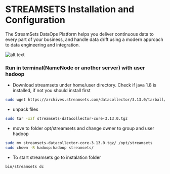 # STREAMSETS Installation and Configuration
The StreamSets DataOps Platform helps you deliver continuous data to every part of your business, 
and handle data drift using a modern approach to data engineering and integration.


![alt text](https://achong.blob.core.windows.net/gitimages/StreamSets.PNG)


### Run in terminal(NameNode or another server) with user hadoop

* Download streamsets under home/user directory. Check if java 1.8 is installed, if not you should install first
```bash
sudo wget https://archives.streamsets.com/datacollector/3.13.0/tarball/streamsets-datacollector-core-3.13.0.tgz
```

* unpack files
```bash
sudo tar -xzf streamsets-datacollector-core-3.13.0.tgz 
```

* move to folder opt/streamsets and change owner to group and user hadoop
```bash
sudo mv streamsets-datacollector-core-3.13.0.tgz/ /opt/streamsets
sudo chown -R hadoop:hadoop streamsets/
```

* To start streamsets go to instalation folder
```bash
bin/streamsets dc
```
